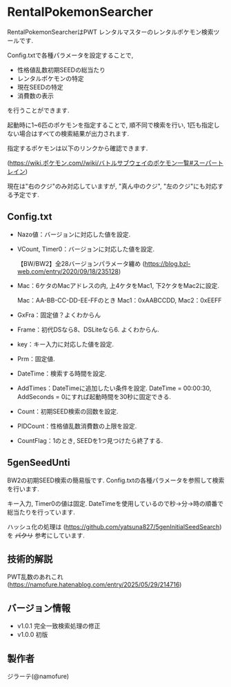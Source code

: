 # RentalPokemonSearcher
RentalPokemonSearcherはPWT レンタルマスターのレンタルポケモン検索ツールです.

Config.txtで各種パラメータを設定することで,
 - 性格値乱数初期SEEDの総当たり
 - レンタルポケモンの特定
 - 現在SEEDの特定
 - 消費数の表示

を行うことができます.

起動時に1~6匹のポケモンを指定することで, 順不同で検索を行い, 1匹も指定しない場合はすべての検索結果が出力されます.

指定するポケモンは以下のリンクから確認できます.

(https://wiki.ポケモン.com//wiki/バトルサブウェイのポケモン一覧#スーパートレイン)

現在は"右のクジ"のみ対応していますが, "真ん中のクジ", "左のクジ"にも対応する予定です.

## Config.txt
 - Nazo値：バージョンに対応した値を設定.
 - VCount, Timer0：バージョンに対応した値を設定.

    【BW/BW2】全28バージョンパラメータ纏め (https://blog.bzl-web.com/entry/2020/09/18/235128)
 - Mac：6ケタのMacアドレスの内, 上4ケタをMac1, 下2ケタをMac2に設定.

    Mac：AA-BB-CC-DD-EE-FFのとき  Mac1：0xAABCCDD, Mac2：0xEEFF
 - GxFra：固定値？よくわからん
 - Frame：初代DSなら8、DSLiteなら6. よくわからん.
 - key：キー入力に対応した値を設定.
 - Prm：固定値.

 - DateTime：検索する時間を設定.
 - AddTimes：DateTimeに追加したい条件を設定. DateTime = 00:00:30, AddSeconds = 0にすれば起動時間を30秒に固定できる.
 - Count：初期SEED検索の回数を設定.
 - PIDCount：性格値乱数消費数の上限を設定.
 - CountFlag：1のとき, SEEDを1つ見つけたら終了する.

## 5genSeedUnti
BW2の初期SEED検索の簡易版です. 
Config.txtの各種パラメータを参照して検索を行います.

キー入力, Timer0の値は固定. DateTimeを使用しているので秒→分→時の順番で総当たりを行っています.

ハッシュ化の処理は (https://github.com/yatsuna827/5genInitialSeedSearch) を ~~パクリ~~ 参考にしています.

## 技術的解説
PWT乱数のあれこれ (https://namofure.hatenablog.com/entry/2025/05/29/214716)

## バージョン情報
- v1.0.1 完全一致検索処理の修正
- v1.0.0 初版

## 製作者
ジラーテ(@namofure)
